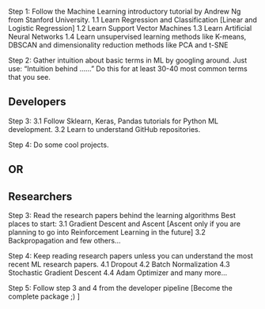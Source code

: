 Step 1:
Follow the Machine Learning introductory tutorial by Andrew Ng from Stanford University.
1.1  Learn Regression and Classification [Linear and Logistic Regression]
1.2  Learn Support Vector Machines
1.3  Learn Artificial Neural Networks
1.4  Learn unsupervised learning methods like K-means, DBSCAN and dimensionality reduction methods like PCA and t-SNE

Step 2:
Gather intuition about basic terms in ML by googling around.
Just use:
“Intuition behind …<some random ML term>...”
Do this for at least 30-40 most common terms that you see.

## Developers
Step 3:
3.1  Follow Sklearn, Keras, Pandas tutorials for Python ML development.
3.2  Learn to understand GitHub repositories.

Step 4:
Do some cool projects.

## OR

## Researchers
Step 3:
Read the research papers behind the learning algorithms
Best places to start:
3.1  Gradient Descent and Ascent [Ascent only if you are planning to go into Reinforcement Learning in the future]
3.2  Backpropagation
and few others...

Step 4:
Keep reading research papers unless you can understand the most recent ML research papers.
4.1  Dropout
4.2  Batch Normalization
4.3  Stochastic Gradient Descent
4.4  Adam Optimizer
and many more...

Step 5:
Follow step 3 and 4 from the developer pipeline [Become the complete package ;) ]
